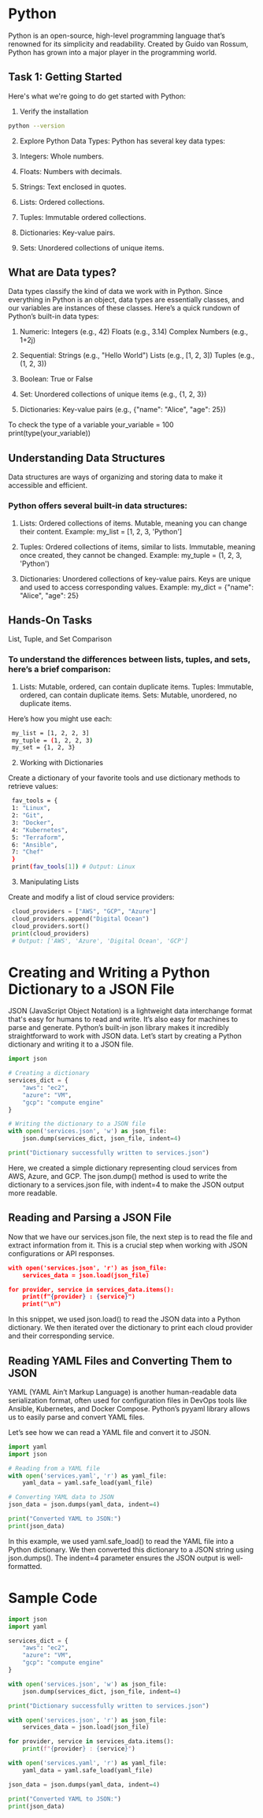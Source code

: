 # Python
Python is an open-source, high-level programming language that’s renowned for its simplicity and readability. Created by Guido van Rossum, Python has grown into a major player in the programming world.

## Task 1: Getting Started
Here's what we're going to do get started with Python:
1. Verify the installation
``` bash
python --version
```
2. Explore Python Data Types: Python has several key data types:

  1. Integers: Whole numbers.

  2. Floats: Numbers with decimals.

 3. Strings: Text enclosed in quotes.

 4. Lists: Ordered collections.

 5. Tuples: Immutable ordered collections.

 6. Dictionaries: Key-value pairs.

 7. Sets: Unordered collections of unique items.

## What are Data types?
Data types classify the kind of data we work with in Python. Since everything in Python is an object, data types are essentially classes, and our variables are instances of these classes. Here’s a quick rundown of Python’s built-in data types:

1. Numeric: Integers (e.g., 42) Floats (e.g., 3.14) Complex Numbers (e.g., 1+2j)

2. Sequential: Strings (e.g., "Hello World") Lists (e.g., [1, 2, 3]) Tuples (e.g., (1, 2, 3))

3. Boolean: True or False

4. Set: Unordered collections of unique items (e.g., {1, 2, 3})

5. Dictionaries: Key-value pairs (e.g., {"name": "Alice", "age": 25})

To check the type of a variable
your_variable = 100 print(type(your_variable))

## Understanding Data Structures
Data structures are ways of organizing and storing data to make it accessible and efficient.

### Python offers several built-in data structures:

1. Lists: Ordered collections of items. Mutable, meaning you can change their content. Example: my_list = [1, 2, 3, 'Python']

2. Tuples: Ordered collections of items, similar to lists. Immutable, meaning once created, they cannot be changed. Example: my_tuple = (1, 2, 3, 'Python')

3. Dictionaries: Unordered collections of key-value pairs. Keys are unique and used to access corresponding values. Example: my_dict = {"name": "Alice", "age": 25}

## Hands-On Tasks
List, Tuple, and Set Comparison

### To understand the differences between lists, tuples, and sets, here’s a brief comparison:

1. Lists: Mutable, ordered, can contain duplicate items. Tuples: Immutable, ordered, can contain duplicate items. Sets: Mutable, unordered, no duplicate items.

Here’s how you might use each:
``` bash
 my_list = [1, 2, 2, 3]
 my_tuple = (1, 2, 2, 3)
 my_set = {1, 2, 3}
```
2. Working with Dictionaries

Create a dictionary of your favorite tools and use dictionary methods to retrieve values:
```bash
 fav_tools = { 
 1: "Linux", 
 2: "Git", 
 3: "Docker", 
 4: "Kubernetes", 
 5: "Terraform", 
 6: "Ansible", 
 7: "Chef" 
 } 
 print(fav_tools[1]) # Output: Linux
```
3. Manipulating Lists

Create and modify a list of cloud service providers: 

```python
 cloud_providers = ["AWS", "GCP", "Azure"] 
 cloud_providers.append("Digital Ocean") 
 cloud_providers.sort() 
 print(cloud_providers) 
 # Output: ['AWS', 'Azure', 'Digital Ocean', 'GCP']
```

# Creating and Writing a Python Dictionary to a JSON File
JSON (JavaScript Object Notation) is a lightweight data interchange format that's easy for humans to read and write. It’s also easy for machines to parse and generate. Python’s built-in json library makes it incredibly straightforward to work with JSON data.
Let’s start by creating a Python dictionary and writing it to a JSON file.

```python
import json

# Creating a dictionary 
services_dict = {
    "aws": "ec2",
    "azure": "VM",
    "gcp": "compute engine"
}

# Writing the dictionary to a JSON file 
with open('services.json', 'w') as json_file:
    json.dump(services_dict, json_file, indent=4)

print("Dictionary successfully written to services.json")

```
Here, we created a simple dictionary representing cloud services from AWS, Azure, and GCP. The json.dump() method is used to write the dictionary to a services.json file, with indent=4 to make the JSON output more readable.

## Reading and Parsing a JSON File
Now that we have our services.json file, the next step is to read the file and extract information from it. This is a crucial step when working with JSON configurations or API responses.
```json
with open('services.json', 'r') as json_file:
    services_data = json.load(json_file)

for provider, service in services_data.items():
    print(f"{provider} : {service}")
    print("\n")
```
In this snippet, we used json.load() to read the JSON data into a Python dictionary. We then iterated over the dictionary to print each cloud provider and their corresponding service.

## Reading YAML Files and Converting Them to JSON
YAML (YAML Ain’t Markup Language) is another human-readable data serialization format, often used for configuration files in DevOps tools like Ansible, Kubernetes, and Docker Compose. Python’s pyyaml library allows us to easily parse and convert YAML files.

Let’s see how we can read a YAML file and convert it to JSON.

```python
import yaml 
import json

# Reading from a YAML file 
with open('services.yaml', 'r') as yaml_file:
    yaml_data = yaml.safe_load(yaml_file)

# Converting YAML data to JSON
json_data = json.dumps(yaml_data, indent=4)

print("Converted YAML to JSON:")
print(json_data)
```
In this example, we used yaml.safe_load() to read the YAML file into a Python dictionary. We then converted this dictionary to a JSON string using json.dumps(). The indent=4 parameter ensures the JSON output is well-formatted.

# Sample Code 

```python
import json
import yaml

services_dict = {
    "aws": "ec2",
    "azure": "VM",
    "gcp": "compute engine"
}

with open('services.json', 'w') as json_file:
    json.dump(services_dict, json_file, indent=4)

print("Dictionary successfully written to services.json")

with open('services.json', 'r') as json_file:
    services_data = json.load(json_file)

for provider, service in services_data.items():
    print(f"{provider} : {service}")

with open('services.yaml', 'r') as yaml_file:
    yaml_data = yaml.safe_load(yaml_file)

json_data = json.dumps(yaml_data, indent=4)

print("Converted YAML to JSON:")
print(json_data)
```